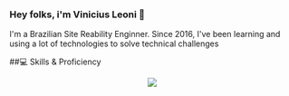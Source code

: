### Hey folks, i'm Vinicius Leoni 👋

I'm a Brazilian Site Reability Enginner. Since 2016, I've been learning and using a lot of technologies to solve technical challenges


##💻 Skills & Proficiency
<p align="center">
  <a href="https://skillicons.dev">
    <img src="https://skillicons.dev/icons?i=git,kubernetes,docker,aws,vscode,azure,grafana,gcp,prometheus" />
  </a>
</p>

<!--
**brokeoligarchy/brokeoligarchy** is a ✨ _special_ ✨ repository because its `README.md` (this file) appears on your GitHub profile.

Here are some ideas to get you started:

- 🔭 I’m currently working on ...
- 🌱 I’m currently learning ...
- 👯 I’m looking to collaborate on ...
- 🤔 I’m looking for help with ...
- 💬 Ask me about ...
- 📫 How to reach me: ...
- 😄 Pronouns: ...
- ⚡ Fun fact: ...
-->
